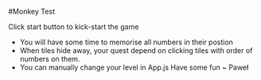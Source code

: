 #Monkey Test

Click start button to kick-start the game
 - You will have some time to memorise all numbers in their postion
 - When tiles hide away, your quest depend on clicking tiles with order of numbers on them.
 - You can manually change your level in App.js
Have some fun ~ Paweł

